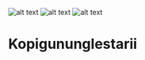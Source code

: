 ![alt text](https://github.com/EmfaroAndranara-web/Kopigununglestari/blob/main/P11%20(1).png?raw=true)
![alt text](https://github.com/EmfaroAndranara-web/Kopigununglestari/blob/main/P11%20(2).png?raw=true)
![alt text](https://github.com/EmfaroAndranara-web/Kopigununglestari/blob/main/P11%20(3).png?raw=true)
# Kopigununglestarii
